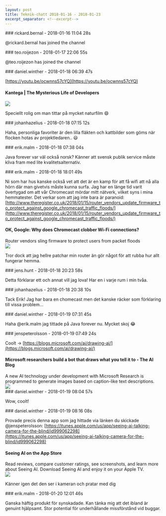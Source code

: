 ```yaml
---
layout: post
title: Teknik-chatt 2018-01-16 - 2018-01-23
excerpt_separator: <!--excerpt-->
---
```

<section class="message" markdown="1">
### rickard.bernal - 2018-01-16 11:04 28s

@rickard.bernal has joined the channel
</section>
<section class="message" markdown="1">
### teo.roijezon - 2018-01-17 22:06 55s

@teo.roijezon has joined the channel
</section>
<section class="message" markdown="1">
### daniel.winther - 2018-01-18 06:39 47s

[https://youtu.be/ocwnns57cYQ](https://youtu.be/ocwnns57cYQ)

<div class="attachment"><h4>Kantega | The Mysterious Life of Developers</h4><div class="text"></div>
<a href="https://youtu.be/ocwnns57cYQ"><div class="linkdiv"><img src="/assets/blogAssets/Kantega | The Mysterious Life of Developers" fallback="Kantega | The Mysterious Life of Developers"/></div></a></div>
    
Speciellt rolig om man tittar på mycket naturfilm 😄
</section>
<section class="message" markdown="1">
### johanhazelius - 2018-01-18 07:15 12s

Haha, personliga favoriter är den lilla fläkten och kattbilder som göms när flocken hotas av projektledaren.. 😃
</section>
<section class="message" markdown="1">
### erik.malm - 2018-01-18 07:38 04s

Java forever var väl också norsk? Känner att svensk publik service måste kliva fram med lite kvalitetsalternativ.
</section>
<section class="message" markdown="1">
### erik.malm - 2018-01-18 18:01 49s

Ni som har hus kanske också vet att det är en kamp för att få wifi att nå alla hörn där man givetvis måste kunna surfa. Jag har en länge tid varit övertygad om att vår Chromecast mördar mitt nätverk, vilket syns i mina hemmatester.
Det verkar som att jag inte bara är paranoid:
[http://www.theregister.co.uk/2018/01/15/router_vendors_update_firmware_to_protect_against_google_chromecast_traffic_floods/](http://www.theregister.co.uk/2018/01/15/router_vendors_update_firmware_to_protect_against_google_chromecast_traffic_floods/)

<div class="attachment"><h4>OK, Google: Why does Chromecast clobber Wi-Fi connections?</h4><div class="text">Router vendors sling firmware to protect users from packet floods</div>
<a href="http://www.theregister.co.uk/2018/01/15/router_vendors_update_firmware_to_protect_against_google_chromecast_traffic_floods/"><img src="https://regmedia.co.uk/2015/09/29/chromecast_group.jpg?x=1200&y=794" fallback="OK, Google: Why does Chromecast clobber Wi-Fi connections?"/></a></div>
    
Tror dock att jag hellre patchar min router än gör något för att rubba hur allt fungerar hemma.
</section>
<section class="message" markdown="1">
### jens.hunt - 2018-01-18 20:23 58s

Detta förklarar ett och annat vill jag lova! Har en i varje rum i min tvåa.
</section>
<section class="message" markdown="1">
### johanhazelius - 2018-01-18 20:38 10s

Tack Erik! Jag har bara en chomecast men det kanske räcker som förklaring till vissa problem...
</section>
<section class="message" markdown="1">
### daniel.winther - 2018-01-19 07:31 45s

Haha @erik.malm jag tittade på Java forever nu. Mycket skoj 😂
</section>
<section class="message" markdown="1">
### jenspeterolsson - 2018-01-19 07:49 24s

Coolt -&gt;
[https://blogs.microsoft.com/ai/drawing-ai/](https://blogs.microsoft.com/ai/drawing-ai/)

<div class="attachment"><h4>Microsoft researchers build a bot that draws what you tell it to - The AI Blog</h4><div class="text">A new AI technology under development with Microsoft Research is programmed to generate images based on caption-like text descriptions.</div>
<a href="https://blogs.microsoft.com/ai/drawing-ai/"><img src="https://mscorpmedia.azureedge.net/mscorpmedia/2018/01/drawing-bot-3-short-fb.jpg" fallback="Microsoft researchers build a bot that draws what you tell it to - The AI Blog"/></a></div>
    
</section>
<section class="message" markdown="1">
### daniel.winther - 2018-01-19 08:04 57s

Wow, coolt!
</section>
<section class="message" markdown="1">
### daniel.winther - 2018-01-19 08:16 08s

Provade precis denna app som jag hittade via länken du skickade @jenspeterolsson:
[https://itunes.apple.com/us/app/seeing-ai-talking-camera-for-the-blind/id999062298](https://itunes.apple.com/us/app/seeing-ai-talking-camera-for-the-blind/id999062298)

<div class="attachment"><h4>Seeing AI on the App Store</h4><div class="text">Read reviews, compare customer ratings, see screenshots, and learn more about Seeing AI. Download Seeing AI and enjoy it on your Apple TV.</div>
<a href="https://itunes.apple.com/us/app/seeing-ai-talking-camera-for-the-blind/id999062298"><div class="linkdiv"><img src="/assets/blogAssets/Seeing AI on the App Store" fallback="Seeing AI on the App Store"/></div></a></div>
    
Känner igen det den ser i kameran och pratar med dig
</section>
<section class="message" markdown="1">
### erik.malm - 2018-01-20 12:01 46s

Ganska häftig produkt för synskadade. Kan tänka mig att det ibland är genuint hjälpsamt. Stor potential för underhållande missförstånd vid buggar.

<!--excerpt-->
</section>